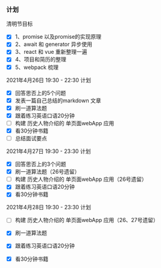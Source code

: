 ### 计划

清明节目标
- [x] 1、promise 以及promise的实现原理
- [x] 2、await 和 generator 异步使用
- [x] 3、react 和 vue 重新整理一遍
- [x] 4、项目和简历的整理
- [x] 5、webpack 梳理

2021年4月26日 19:30 - 22:30 计划

- [x] 回答思否上的5个问题
- [x] 发表一篇自己总结的markdown 文章
- [x] 刷一道算法题
- [x] 跟着练习英语口语20分钟
- [ ] 构建 历史人物介绍的 单页面webApp 应用
- [x] 看30分钟书籍
- [ ] 总结面试要点

2021年4月27日 19:30 - 23:30 计划

- [x] 回答思否上的3个问题
- [x] 刷一道算法题（26号遗留）
- [ ] 构建 历史人物介绍的 单页面webApp 应用（26号遗留）
- [x] 跟着练习英语口语20分钟
- [x] 看30分钟书籍

2021年4月28日 19:30 - 23:30 计划

- [ ] 构建 历史人物介绍的 单页面webApp 应用（26、27号遗留）
- [x] 刷一道算法题
- [x] 跟着练习英语口语20分钟
- [x] 看30分钟书籍

